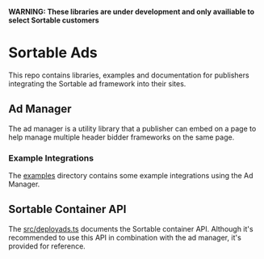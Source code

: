 
**WARNING: These libraries are under development and only availiable to select Sortable customers**

# Sortable Ads

This repo contains libraries, examples and documentation for publishers integrating the Sortable ad framework into their sites.

## Ad Manager

The ad manager is a utility library that a publisher can embed on a page to help manage multiple header bidder frameworks on the same page.

### Example Integrations

The [examples](/examples) directory contains some example integrations using the Ad Manager.

## Sortable Container API

The [src/deployads.ts](/src/deployads.ts) documents the Sortable container API. Although it's recommended to use this API in combination with the ad manager, it's provided for reference.
